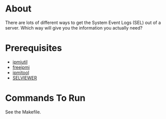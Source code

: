 About
=====
There are lots of different ways to get the System Event Logs (SEL) out of a
server. Which way will give you the information you actually need?

Prerequisites
=============
* [ipmiutil](http://ipmiutil.sourceforge.net/)
* [freeipmi](http://www.gnu.org/software/freeipmi/)
* [ipmitool](http://ipmitool.sourceforge.net/)
* [SELVIEWER](http://www.intel.com/support/motherboards/server/sb/CS-031911.htm)

Commands To Run 
===============
See the Makefile.
